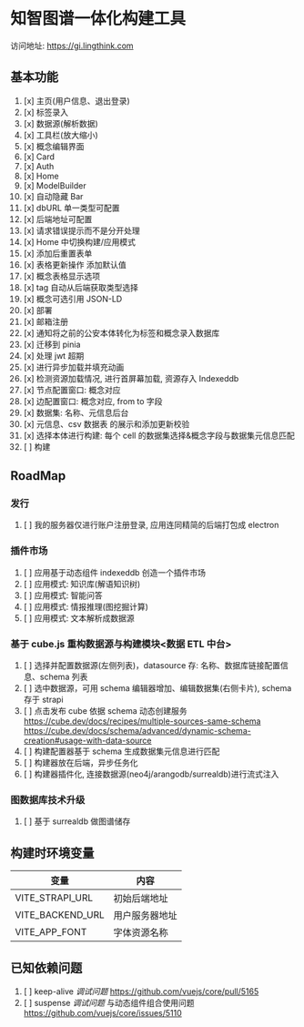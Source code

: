 # 知智图谱一体化构建工具

访问地址: https://gi.lingthink.com

## 基本功能

1. [x] 主页(用户信息、退出登录)
2. [x] 标签录入
3. [x] 数据源(解析数据)
4. [x] 工具栏(放大缩小)
5. [x] 概念编辑界面
6. [x] Card
7. [x] Auth
8. [x] Home
9. [x] ModelBuilder
10. [x] 自动隐藏 Bar
11. [x] dbURL 单一类型可配置
12. [x] 后端地址可配置
13. [x] 请求错误提示而不是分开处理
14. [x] Home 中切换构建/应用模式
15. [x] 添加后重置表单
16. [x] 表格更新操作 添加默认值
17. [x] 概念表格显示选项
18. [x] tag 自动从后端获取类型选择
19. [x] 概念可选引用 JSON-LD
20. [x] 部署
21. [x] 邮箱注册
22. [x] 通知将之前的公安本体转化为标签和概念录入数据库
23. [x] 迁移到 pinia
24. [x] 处理 jwt 超期
25. [x] 进行异步加载并填充动画
26. [x] 检测资源加载情况, 进行首屏幕加载, 资源存入 Indexeddb
27. [x] 节点配置窗口: 概念对应
28. [x] 边配置窗口: 概念对应, from to 字段
29. [x] 数据集: 名称、元信息后台
30. [x] 元信息、csv 数据表 的展示和添加更新校验
31. [x] 选择本体进行构建: 每个 cell 的数据集选择&概念字段与数据集元信息匹配
32. [ ] 构建

## RoadMap

### 发行

1. [ ] 我的服务器仅进行账户注册登录, 应用连同精简的后端打包成 electron

### 插件市场

1. [ ] 应用基于动态组件 indexeddb 创造一个插件市场
2. [ ] 应用模式: 知识库(解语知识树)
3. [ ] 应用模式: 智能问答
4. [ ] 应用模式: 情报推理(图挖掘计算)
5. [ ] 应用模式: 文本解析成数据源

### 基于 cube.js 重构数据源与构建模块<数据 ETL 中台>

1. [ ] 选择并配置数据源(左侧列表)，datasource 存: 名称、数据库链接配置信息、schema 列表
2. [ ] 选中数据源，可用 schema 编辑器增加、编辑数据集(右侧卡片), schema 存于 strapi
3. [ ] 点击发布 cube 依据 schema 动态创建服务 https://cube.dev/docs/recipes/multiple-sources-same-schema https://cube.dev/docs/schema/advanced/dynamic-schema-creation#usage-with-data-source
4. [ ] 构建配置器基于 schema 生成数据集元信息进行匹配
5. [ ] 构建器放在后端，异步任务化
6. [ ] 构建器插件化, 连接数据源(neo4j/arangodb/surrealdb)进行流式注入

### 图数据库技术升级

1. [ ] 基于 surrealdb 做图谱储存

## 构建时环境变量

| 变量             | 内容           |
| ---------------- | -------------- |
| VITE_STRAPI_URL  | 初始后端地址   |
| VITE_BACKEND_URL | 用户服务器地址 |
| VITE_APP_FONT    | 字体资源名称   |

## 已知依赖问题

1. [ ] keep-alive _调试问题_ https://github.com/vuejs/core/pull/5165
2. [ ] suspense _调试问题_ 与动态组件组合使用问题 https://github.com/vuejs/core/issues/5110

